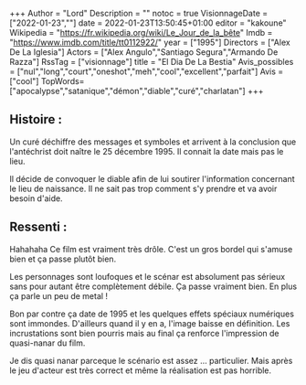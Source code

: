 +++
Author = "Lord"
Description = ""
notoc = true
VisionnageDate = ["2022-01-23",""]
date = 2022-01-23T13:50:45+01:00
editor = "kakoune"
Wikipedia = "https://fr.wikipedia.org/wiki/Le_Jour_de_la_bête"
Imdb = "https://www.imdb.com/title/tt0112922/"
year = ["1995"]
Directors = ["Alex De La Iglesia"]
Actors = ["Alex Angulo","Santiago Segura","Armando De Razza"]
RssTag = ["visionnage"]
title = "El Dia De La Bestia"
Avis_possibles = ["nul","long","court","oneshot","meh","cool","excellent","parfait"]
Avis = ["cool"] 
TopWords=["apocalypse","satanique","démon","diable","curé","charlatan"]
+++
## Histoire :
Un curé déchiffre des messages et symboles et arrivent à la conclusion que l'antéchrist doit naître le 25 décembre 1995.
Il connait la date mais pas le lieu.

Il décide de convoquer le diable afin de lui soutirer l'information concernant le lieu de naissance.
Il ne sait pas trop comment s'y prendre et va avoir besoin d'aide.

## Ressenti :
Hahahaha
Ce film est vraiment très drôle.
C'est un gros bordel qui s'amuse bien et ça passe plutôt bien.

Les personnages sont loufoques et le scénar est absolument pas sérieux sans pour autant être complètement débile.
Ça passe vraiment bien.
En plus ça parle un peu de metal !

Bon par contre ça date de 1995 et les quelques effets spéciaux numériques sont immondes.
D'ailleurs quand il y en a, l'image baisse en définition.
Les incrustations sont bien pourris mais au final ça renforce l'impression de quasi-nanar du film.

Je dis quasi nanar parceque le scénario est assez … particulier.
Mais après le jeu d'acteur est très correct et même la réalisation est pas horrible.



